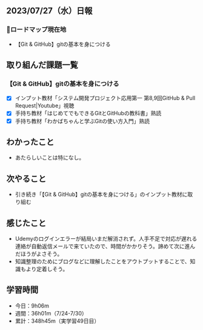 ## 2023/07/27（水）日報
### :round_pushpin:ロードマップ現在地
- 【Git & GitHub】gitの基本を身につける
## 取り組んだ課題一覧
### 【Git & GitHub】gitの基本を身につける
- [x] インプット教材「システム開発プロジェクト応用第一 第8,9回GitHub & Pull Request|Youtube」視聴
- [x] 手持ち教材「はじめてでもできるGitとGitHubの教科書」熟読
- [x] 手持ち教材「わかばちゃんと学ぶGitの使い方入門」熟読
## わかったこと
- あたらしいことは特になし。
## 次やること
- 引き続き「【Git & GitHub】gitの基本を身につける」のインプット教材に取り組む
## 感じたこと
- Udemyのログインエラーが結局いまだ解消されず。人手不足で対応が遅れる連絡が自動返信メールで来ていたので、時間がかかりそう。諦めて次に進んだほうがよさそう。
- 知識整理のためにブログなどに理解したことをアウトプットすることで、知識もより定着しそう。
## 学習時間
- 今日：9h06m
- 週間：36h01m（7/24-7/30）
- 累計：348h45m（実学習49日目）
